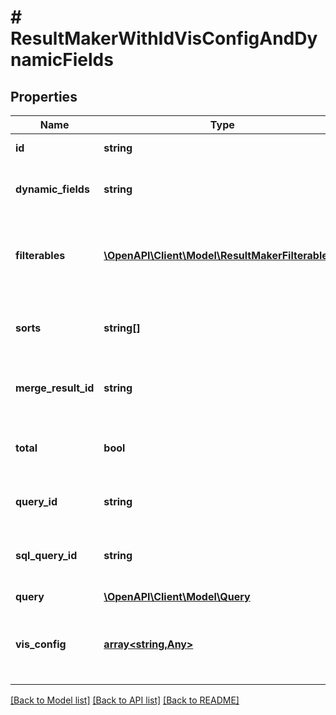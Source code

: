 # # ResultMakerWithIdVisConfigAndDynamicFields

## Properties

Name | Type | Description | Notes
------------ | ------------- | ------------- | -------------
**id** | **string** | Unique Id. | [optional] [readonly]
**dynamic_fields** | **string** | JSON string of dynamic field information. | [optional] [readonly]
**filterables** | [**\OpenAPI\Client\Model\ResultMakerFilterables[]**](ResultMakerFilterables.md) | array of items that can be filtered and information about them. | [optional] [readonly]
**sorts** | **string[]** | Sorts of the constituent Look, Query, or Merge Query | [optional] [readonly]
**merge_result_id** | **string** | ID of merge result if this is a merge_result. | [optional] [readonly]
**total** | **bool** | Total of the constituent Look, Query, or Merge Query | [optional] [readonly]
**query_id** | **string** | ID of query if this is a query. | [optional] [readonly]
**sql_query_id** | **string** | ID of SQL Query if this is a SQL Runner Query | [optional] [readonly]
**query** | [**\OpenAPI\Client\Model\Query**](Query.md) |  | [optional]
**vis_config** | [**array<string,Any>**](Any.md) | Vis config of the constituent Query, or Merge Query. | [optional] [readonly]

[[Back to Model list]](../../README.md#models) [[Back to API list]](../../README.md#endpoints) [[Back to README]](../../README.md)
